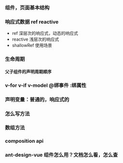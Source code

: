 ### 组件，页面基本结构

### 响应式数据 ref reactive

* ref 深层次的响应式，动态的响应式
* reactive 浅层次的响应式
* shallowRef 使用场景

### 生命周期

#### 父子组件的声明周期顺序

### v-for v-if v-model @绑事件 :绑属性

### 声明变量：普通的，响应式的

### 怎么写方法

### 数组方法

### composition api

### ant-design-vue 组件怎么用？文档怎么看，怎么查









